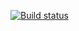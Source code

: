 [![Build status](https://ci.appveyor.com/api/projects/status/7cm6s1me1sj26qrf/branch/main?svg=true)](https://ci.appveyor.com/project/R-Lana/page-object/branch/main)
